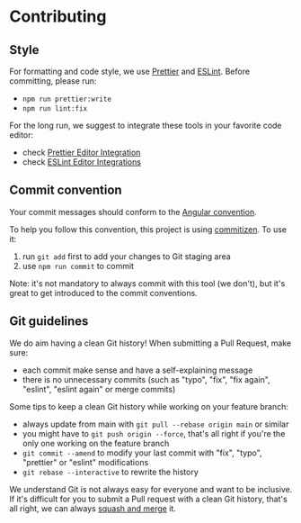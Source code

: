 # Contributing

## Style

For formatting and code style, we use [Prettier](https://prettier.io/) and [ESLint](https://eslint.org/). Before committing, please run:

- `npm run prettier:write`
- `npm run lint:fix`

For the long run, we suggest to integrate these tools in your favorite code editor:

- check [Prettier Editor Integration](https://prettier.io/docs/en/editors.html)
- check [ESLint Editor Integrations](https://eslint.org/docs/user-guide/integrations)

## Commit convention

Your commit messages should conform to the [Angular convention](https://github.com/conventional-changelog/conventional-changelog/blob/master/packages/conventional-changelog-angular/README.md).

To help you follow this convention, this project is using [commitizen](https://github.com/commitizen/cz-cli). To use it:

1. run `git add` first to add your changes to Git staging area
2. use `npm run commit` to commit

Note: it's not mandatory to always commit with this tool (we don't), but it's great to get introduced to the commit conventions.

## Git guidelines

We do aim having a clean Git history! When submitting a Pull Request, make sure:

- each commit make sense and have a self-explaining message
- there is no unnecessary commits (such as "typo", "fix", "fix again", "eslint", "eslint again" or merge commits)

Some tips to keep a clean Git history while working on your feature branch:

- always update from main with `git pull --rebase origin main` or similar
- you might have to `git push origin --force`, that's all right if you're the only one working on the feature branch
- `git commit --amend` to modify your last commit with "fix", "typo", "prettier" or "eslint" modifications
- `git rebase --interactive` to rewrite the history

We understand Git is not always easy for everyone and want to be inclusive. If it's difficult for you to submit a Pull request with a clean Git history, that's all right, we can always [squash and merge](https://help.github.com/articles/about-pull-request-merges/#squash-and-merge-your-pull-request-commits) it.
